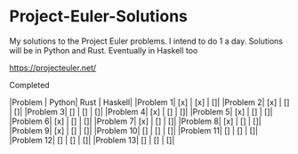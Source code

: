 # Project-Euler-Solutions

My solutions to the Project Euler problems. I intend to do 1 a day.
Solutions will be in Python and Rust. Eventually in Haskell too

https://projecteuler.net/

Completed

|Problem | Python| Rust | Haskell|
|Problem 1| [x] | [x] | []|
|Problem 2| [x] | [] | []|
|Problem 3| [] | [] | []|
|Problem 4| [x] | [] | []|
|Problem 5| [x] | [] | []|
|Problem 6| [x] | [] | []|
|Problem 7| [x] | [] | []|
|Problem 8| [x] | [] | []|
|Problem 9| [x] | [] | []|
|Problem 10| [] | [] | []|
|Problem 11| [] | [] | []|
|Problem 12| [] | [] | []|
|Problem 13| [] | [] | []|
